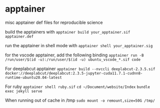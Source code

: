 # apptainer
misc apptainer def files for reproducible science

build the apptainers with 
`apptainer build your_apptainer.sif apptainer.def`

run the apptainer in shell mode with
`apptainer shell your_apptainer.sig`

for the vscode apptainer, add the following binding
`apptainer run -B /run/user/$(id -u):/run/user/$(id -u) ubuntu_vscode_*.sif code`

For deeplabcut apptainer
`apptainer build --nvccli deeplabcut-2.3.5.sif docker://deeplabcut/deeplabcut:2.3.5-jupyter-cuda11.7.1-cudnn8-runtime-ubuntu20.04-latest`

For ruby
`apptainer shell ruby.sif`
`cd ~/Document/website/Index`
`bundle exec jekyll serve`


When running out of cache in /tmp
`sudo mount -o remount,size=50G /tmp/ `